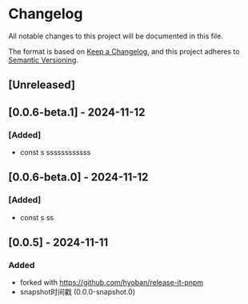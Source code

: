 # Changelog

All notable changes to this project will be documented in this file.

The format is based on [Keep a Changelog](https://keepachangelog.com/en/1.1.0/),
and this project adheres to [Semantic Versioning](https://semver.org/spec/v2.0.0.html).

## [Unreleased]

## [0.0.6-beta.1] - 2024-11-12

### [Added]

- const s ssssssssssss

## [0.0.6-beta.0] - 2024-11-12

### [Added]

- const s ss

## [0.0.5] - 2024-11-11

### Added

- forked with https://github.com/hyoban/release-it-pnpm
- snapshot时间戳 (0.0.0-snapshot.0)
